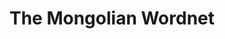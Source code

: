 ---
schema: default
title: The Mongolian Wordnet
organization: DataScientia Foundation
notes: >-
  A wordnet resource for the Mongolian language
resources:
  - name: Mongolian wordnet
    url: 'https://github.com/kbatsuren/monwn'
    format: tsv
    license: 'https://creativecommons.org/licenses/by-nc-sa/4.0/'
    last_updated: '' 
    created: ''
    size: ''
    release_date: '' 
    distribution_document: ''
    language: ''
category:
  - Raw Monolingual Datasets
maintainer: Khuyagbaatar Batsuren
maintainer_email: khuyagbaatar.b@gmail.com
tags: ''
provenance: ''
version: ''
dataset_level: Language Level (L1-2)
dataset_access: Open Access
dataset_description: 'http://ukc.disi.unitn.it/index.php/monwordnet/'
landing_page: 'https://github.com/kbatsuren/monwn'
---